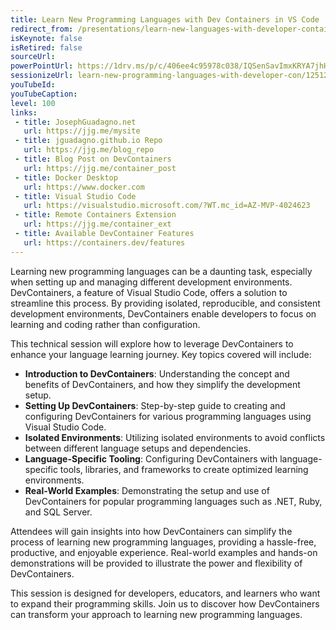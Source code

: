 ```yaml
---
title: Learn New Programming Languages with Dev Containers in VS Code
redirect_from: /presentations/learn-new-languages-with-developer-containers-in-vscode
isKeynote: false
isRetired: false
sourceUrl: 
powerPointUrl: https://1drv.ms/p/c/406ee4c95978c038/IQSenSavImxKRYA7jhHhCmq0AazofrNiR_XolrgOJoxdK8U
sessionizeUrl: learn-new-programming-languages-with-developer-con/125127
youTubeId: 
youTubeCaption: 
level: 100
links:
 - title: JosephGuadagno.net
   url: https://jjg.me/mysite
 - title: jguadagno.github.io Repo
   url: https://jjg.me/blog_repo
 - title: Blog Post on DevContainers
   url: https://jjg.me/container_post
 - title: Docker Desktop
   url: https://www.docker.com
 - title: Visual Studio Code
   url: https://visualstudio.microsoft.com/?WT.mc_id=AZ-MVP-4024623
 - title: Remote Containers Extension
   url: https://jjg.me/container_ext
 - title: Available DevContainer Features
   url: https://containers.dev/features
---
```

Learning new programming languages can be a daunting task, especially when setting up and managing different development environments. DevContainers, a feature of Visual Studio Code, offers a solution to streamline this process. By providing isolated, reproducible, and consistent development environments, DevContainers enable developers to focus on learning and coding rather than configuration.

This technical session will explore how to leverage DevContainers to enhance your language learning journey. Key topics covered will include:

* **Introduction to DevContainers**: Understanding the concept and benefits of DevContainers, and how they simplify the development setup.
* **Setting Up DevContainers**: Step-by-step guide to creating and configuring DevContainers for various programming languages using Visual Studio Code.
* **Isolated Environments**: Utilizing isolated environments to avoid conflicts between different language setups and dependencies.
* **Language-Specific Tooling**: Configuring DevContainers with language-specific tools, libraries, and frameworks to create optimized learning environments.
* **Real-World Examples**: Demonstrating the setup and use of DevContainers for popular programming languages such as .NET, Ruby, and SQL Server.

Attendees will gain insights into how DevContainers can simplify the process of learning new programming languages, providing a hassle-free, productive, and enjoyable experience. Real-world examples and hands-on demonstrations will be provided to illustrate the power and flexibility of DevContainers.

This session is designed for developers, educators, and learners who want to expand their programming skills. Join us to discover how DevContainers can transform your approach to learning new programming languages.
